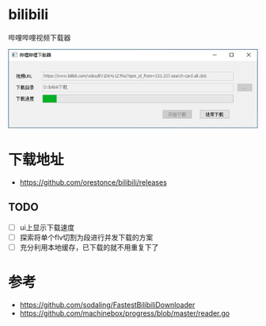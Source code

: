 # bilibili
哔哩哔哩视频下载器

![screenshot.png](image/screenshot.png)

# 下载地址
* https://github.com/orestonce/bilibili/releases

## TODO
* [ ] ui上显示下载速度
* [ ] 探索将单个flv切割为段进行并发下载的方案
* [ ] 充分利用本地缓存，已下载的就不用重复下了

# 参考
* https://github.com/sodaling/FastestBilibiliDownloader
* https://github.com/machinebox/progress/blob/master/reader.go
